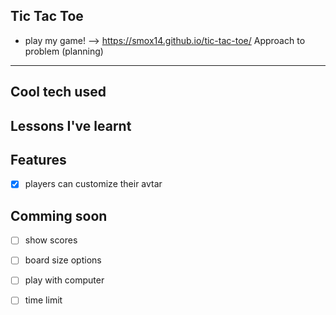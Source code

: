 Tic Tac Toe
---
- play my game! --> https://smox14.github.io/tic-tac-toe/
Approach to problem (planning)
---
Cool tech used
---
Lessons I've learnt
---
Features
---
- [x] players can customize their avtar

Comming soon 
---
- [ ] show scores
- [ ] board size options
- [ ] play with computer
- [ ] time limit

